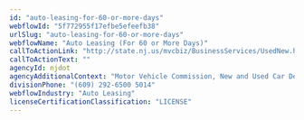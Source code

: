 ```yaml
---
id: "auto-leasing-for-60-or-more-days"
webflowId: "5f772955f17efbe5efeefb38"
urlSlug: "auto-leasing-for-60-or-more-days"
webflowName: "Auto Leasing (For 60 or More Days)"
callToActionLink: "http://state.nj.us/mvcbiz/BusinessServices/UsedNew.htm"
callToActionText: ""
agencyId: njdot
agencyAdditionalContext: "Motor Vehicle Commission, New and Used Car Dealerships and Leasing Licenses"
divisionPhone: "(609) 292-6500 5014"
webflowIndustry: "Auto Leasing"
licenseCertificationClassification: "LICENSE"
---
```

